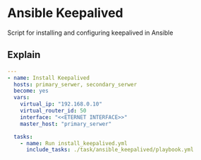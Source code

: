 # Ansible Keepalived
Script for installing and configuring keepalived in Ansible

## Explain
```yaml
---
- name: Install Keepalived
  hosts: primary_serwer, secondary_serwer 
  become: yes
  vars:
    virtual_ip: "192.168.0.10"
    virtual_router_id: 50
    interface: "<<ETERNET INTERFACE>>"
    master_host: "primary_serwer"

  tasks:
    - name: Run install_keepalived.yml
      include_tasks: ./task/ansible_keepalived/playbook.yml
```